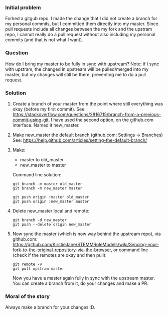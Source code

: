 ### Initial problem
Forked a gitgub repo.
I made the change that I did not create a branch for my personal commits, but I committed them directly into my master. 
Since pull requests include all changes between the my fork and the upstram repo, I cannot really do a pull request without also including my personal commits (and that is not what I want). 

### Question 
How do I bring my master to be fully in sync with upstream? Note: if I sync with upstram, the changed in upstream will be pulled/merged into my master, but my changes will still be there, preventing me to do a pull request.  

### Solution
1. Create a branch of your master from the point where still everything was okay (before my first commit). 
See: https://stackoverflow.com/questions/2816715/branch-from-a-previous-commit-using-git.
I have used the second option, on the github.com interface. Named it new_master.
1. Make new_master the default branch (github.com: Settings -> Branches)
See: https://help.github.com/articles/setting-the-default-branch/ 
1. Make:
    * master to old_master
    * new_master to master

    Command line solution:
    ```
    git branch -m master old_master
    git branch -m new_master master

    git push origin :master old_master
    git push origin :new_master master
    ```
1. Delete new_master local and remote:
    ```
    git branch -d new_master
    git push --delete origin new_master
    
    ```
1. Now sync the master (which is now way behind the upstream repo), 
   via github.com: https://github.com/KirstieJane/STEMMRoleModels/wiki/Syncing-your-fork-to-the-original-repository-via-the-browser, 
   or command line (check if the remotes are okay and then pull):
    ```
    git remote -v
    git pull upstram master
    ```
    Now you have a master again fully in sync with the upstream master.
    You can create a branch from it, do your changes and make a PR.
    
### Moral of the story
Always make a branch for your changes :D.
